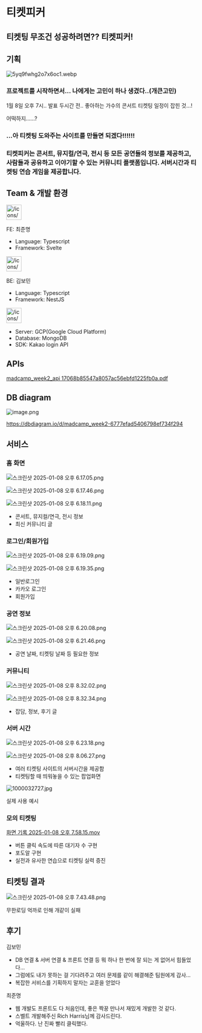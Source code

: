 # 티켓피커

## 티켓팅 무조건 성공하려면?? 티켓피커!

## 기획

![5yq9fwhg2o7x6oc1.webp](https://prod-files-secure.s3.us-west-2.amazonaws.com/f6cb388f-3934-47d6-9928-26d2e10eb0fc/3b87bd89-2b45-429d-b683-e33dfa0082de/5yq9fwhg2o7x6oc1.webp)

### 프로젝트를 시작하면서… 나에게는 고민이 하나 생겼다..(개큰고민)

1월 8일 오후 7시.. 발표 두시간 전.. 좋아하는 가수의 콘서트 티켓팅 일정이 잡힌 것…!

어떡하지……?

### …아 티켓팅 도와주는 사이트를 만들면 되겠다!!!!!!

### 티켓피커는 콘서트, 뮤지컬/연극, 전시 등 모든 공연들의 정보를 제공하고, 사람들과 공유하고 이야기할 수 있는 커뮤니티 플랫폼입니다. 서버시간과 티켓팅 연습 게임을 제공합니다.

## Team & 개발 환경

<aside>
<img src="/icons/computer_blue.svg" alt="/icons/computer_blue.svg" width="40px" />

FE: 최준명

- Language: Typescript
- Framework: Svelte
</aside>

<aside>
<img src="/icons/server_blue.svg" alt="/icons/server_blue.svg" width="40px" />

BE: 김보민

- Language: Typescript
- Framework: NestJS
</aside>

<aside>
<img src="/icons/gear_blue.svg" alt="/icons/gear_blue.svg" width="40px" />

- Server: GCP(Google Cloud Platform)
- Database: MongoDB
- SDK: Kakao login API
</aside>

## APIs

[madcamp_week2_api 17068b85547a8057ac56ebfd1225fb0a.pdf](https://prod-files-secure.s3.us-west-2.amazonaws.com/f6cb388f-3934-47d6-9928-26d2e10eb0fc/9834e46f-86ec-4984-bb1b-cfb2c1cfad96/madcamp_week2_api_17068b85547a8057ac56ebfd1225fb0a.pdf)

## DB diagram

![image.png](https://prod-files-secure.s3.us-west-2.amazonaws.com/f6cb388f-3934-47d6-9928-26d2e10eb0fc/d2d548a2-7e5c-4756-b8f7-cc1f6fd45e5c/image.png)

https://dbdiagram.io/d/madcamp_week2-6777efad5406798ef734f294

## 서비스

### 홈  화면

![스크린샷 2025-01-08 오후 6.17.05.png](https://prod-files-secure.s3.us-west-2.amazonaws.com/f6cb388f-3934-47d6-9928-26d2e10eb0fc/ed96ef21-15ca-4e27-bcf4-c81b24cd6c33/%E1%84%89%E1%85%B3%E1%84%8F%E1%85%B3%E1%84%85%E1%85%B5%E1%86%AB%E1%84%89%E1%85%A3%E1%86%BA_2025-01-08_%E1%84%8B%E1%85%A9%E1%84%92%E1%85%AE_6.17.05.png)

![스크린샷 2025-01-08 오후 6.17.46.png](https://prod-files-secure.s3.us-west-2.amazonaws.com/f6cb388f-3934-47d6-9928-26d2e10eb0fc/efc21d33-ccb7-4f18-b935-796d3d429a1a/%E1%84%89%E1%85%B3%E1%84%8F%E1%85%B3%E1%84%85%E1%85%B5%E1%86%AB%E1%84%89%E1%85%A3%E1%86%BA_2025-01-08_%E1%84%8B%E1%85%A9%E1%84%92%E1%85%AE_6.17.46.png)

![스크린샷 2025-01-08 오후 6.18.11.png](https://prod-files-secure.s3.us-west-2.amazonaws.com/f6cb388f-3934-47d6-9928-26d2e10eb0fc/7bb9ae67-f8bf-467e-9c0d-198c9c3b29cb/%E1%84%89%E1%85%B3%E1%84%8F%E1%85%B3%E1%84%85%E1%85%B5%E1%86%AB%E1%84%89%E1%85%A3%E1%86%BA_2025-01-08_%E1%84%8B%E1%85%A9%E1%84%92%E1%85%AE_6.18.11.png)

- 콘서트, 뮤지컬/연극, 전시 정보
- 최신 커뮤니티 글

### 로그인/회원가입

![스크린샷 2025-01-08 오후 6.19.09.png](https://prod-files-secure.s3.us-west-2.amazonaws.com/f6cb388f-3934-47d6-9928-26d2e10eb0fc/a11d556c-655e-447d-aaf5-9f42c77c595f/%E1%84%89%E1%85%B3%E1%84%8F%E1%85%B3%E1%84%85%E1%85%B5%E1%86%AB%E1%84%89%E1%85%A3%E1%86%BA_2025-01-08_%E1%84%8B%E1%85%A9%E1%84%92%E1%85%AE_6.19.09.png)

![스크린샷 2025-01-08 오후 6.19.35.png](https://prod-files-secure.s3.us-west-2.amazonaws.com/f6cb388f-3934-47d6-9928-26d2e10eb0fc/c9c0f8b7-0a15-4c64-b8d5-a9367d1e7df1/%E1%84%89%E1%85%B3%E1%84%8F%E1%85%B3%E1%84%85%E1%85%B5%E1%86%AB%E1%84%89%E1%85%A3%E1%86%BA_2025-01-08_%E1%84%8B%E1%85%A9%E1%84%92%E1%85%AE_6.19.35.png)

- 일반로그인
- 카카오 로그인
- 회원가입

### 공연 정보

![스크린샷 2025-01-08 오후 6.20.08.png](https://prod-files-secure.s3.us-west-2.amazonaws.com/f6cb388f-3934-47d6-9928-26d2e10eb0fc/0fcad318-d74a-4247-9cf7-afb99d7d2e28/%E1%84%89%E1%85%B3%E1%84%8F%E1%85%B3%E1%84%85%E1%85%B5%E1%86%AB%E1%84%89%E1%85%A3%E1%86%BA_2025-01-08_%E1%84%8B%E1%85%A9%E1%84%92%E1%85%AE_6.20.08.png)

![스크린샷 2025-01-08 오후 6.21.46.png](https://prod-files-secure.s3.us-west-2.amazonaws.com/f6cb388f-3934-47d6-9928-26d2e10eb0fc/59cb0056-c7f3-4477-97a9-c4c63d7bd679/%E1%84%89%E1%85%B3%E1%84%8F%E1%85%B3%E1%84%85%E1%85%B5%E1%86%AB%E1%84%89%E1%85%A3%E1%86%BA_2025-01-08_%E1%84%8B%E1%85%A9%E1%84%92%E1%85%AE_6.21.46.png)

- 공연 날짜, 티켓팅 날짜 등 필요한 정보

### 커뮤니티

![스크린샷 2025-01-08 오후 8.32.02.png](https://prod-files-secure.s3.us-west-2.amazonaws.com/f6cb388f-3934-47d6-9928-26d2e10eb0fc/944d6b66-53f4-43dc-a510-144f66986564/%E1%84%89%E1%85%B3%E1%84%8F%E1%85%B3%E1%84%85%E1%85%B5%E1%86%AB%E1%84%89%E1%85%A3%E1%86%BA_2025-01-08_%E1%84%8B%E1%85%A9%E1%84%92%E1%85%AE_8.32.02.png)

![스크린샷 2025-01-08 오후 8.32.34.png](https://prod-files-secure.s3.us-west-2.amazonaws.com/f6cb388f-3934-47d6-9928-26d2e10eb0fc/92451280-660e-4dbd-8071-2d4cbae03f63/%E1%84%89%E1%85%B3%E1%84%8F%E1%85%B3%E1%84%85%E1%85%B5%E1%86%AB%E1%84%89%E1%85%A3%E1%86%BA_2025-01-08_%E1%84%8B%E1%85%A9%E1%84%92%E1%85%AE_8.32.34.png)

- 잡담, 정보, 후기 글

### 서버 시간

![스크린샷 2025-01-08 오후 6.23.18.png](https://prod-files-secure.s3.us-west-2.amazonaws.com/f6cb388f-3934-47d6-9928-26d2e10eb0fc/a3e5870d-3beb-4743-ae42-7a868999b998/%E1%84%89%E1%85%B3%E1%84%8F%E1%85%B3%E1%84%85%E1%85%B5%E1%86%AB%E1%84%89%E1%85%A3%E1%86%BA_2025-01-08_%E1%84%8B%E1%85%A9%E1%84%92%E1%85%AE_6.23.18.png)

![스크린샷 2025-01-08 오후 8.06.27.png](https://prod-files-secure.s3.us-west-2.amazonaws.com/f6cb388f-3934-47d6-9928-26d2e10eb0fc/6d485879-4b79-439c-b433-1dc1b3eaa839/%E1%84%89%E1%85%B3%E1%84%8F%E1%85%B3%E1%84%85%E1%85%B5%E1%86%AB%E1%84%89%E1%85%A3%E1%86%BA_2025-01-08_%E1%84%8B%E1%85%A9%E1%84%92%E1%85%AE_8.06.27.png)

- 여러 티켓팅 사이트의 서버시간을 제공함
- 티켓팅할 때 띄워놓을 수 있는 팝업화면

![1000032727.jpg](https://prod-files-secure.s3.us-west-2.amazonaws.com/f6cb388f-3934-47d6-9928-26d2e10eb0fc/e8460ca8-1571-4143-a253-8996aa0679e3/1000032727.jpg)

실제 사용 예시

### 모의 티켓팅

[화면 기록 2025-01-08 오후 7.58.15.mov](https://prod-files-secure.s3.us-west-2.amazonaws.com/f6cb388f-3934-47d6-9928-26d2e10eb0fc/0daf1e26-f486-4bac-894e-012f2bebe730/%E1%84%92%E1%85%AA%E1%84%86%E1%85%A7%E1%86%AB_%E1%84%80%E1%85%B5%E1%84%85%E1%85%A9%E1%86%A8_2025-01-08_%E1%84%8B%E1%85%A9%E1%84%92%E1%85%AE_7.58.15.mov)

- 버튼 클릭 속도에 따른 대기자 수 구현
- 포도알 구현
- 실전과 유사한 연습으로 티켓팅 실력 증진

## 티켓팅 결과

![스크린샷 2025-01-08 오후 7.43.48.png](https://prod-files-secure.s3.us-west-2.amazonaws.com/f6cb388f-3934-47d6-9928-26d2e10eb0fc/656043ce-da79-4f50-a507-3fcabbb8b855/%E1%84%89%E1%85%B3%E1%84%8F%E1%85%B3%E1%84%85%E1%85%B5%E1%86%AB%E1%84%89%E1%85%A3%E1%86%BA_2025-01-08_%E1%84%8B%E1%85%A9%E1%84%92%E1%85%AE_7.43.48.png)

무한로딩 억까로 인해 개같이 실패

## 후기

김보민

- DB 연결 & 서버 연결 & 프론트 연결 등 뭐 하나 한 번에 잘 되는 게 없어서 힘들었다…
- 그럼에도 내가 못하는 걸 기다려주고 여러 문제를 같이 해결해준 팀원에게 감사…
- 복잡한 서비스를 기획하지 말자는 교훈을 얻었다

최준명

- 웹 개발도 프론트도 다 처음인데, 좋은 짝꿍 만나서 재밌게 개발한 것 같다.
- 스벨트 개발해주신 Rich Harris님께 감사드린다.
- 억울하다. 난 진짜 빨리 클릭했다.
